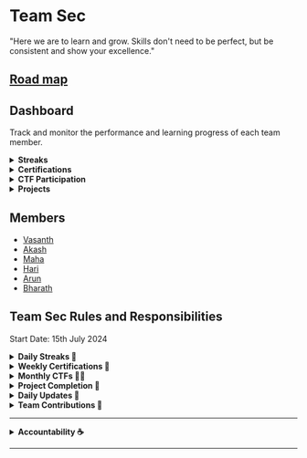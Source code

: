 # Team Sec

"Here we are to learn and grow. Skills don't need to be perfect, but be consistent and show your excellence."

## [Road map](https://roadmap.sh/cyber-security)

## Dashboard

Track and monitor the performance and learning progress of each team member.

<details>
  <summary><strong>Streaks</strong></summary>
  
  Daily activity on platforms like TryHackMe, Hacker Earth, and LeetCode.

  | Platform      | Link                             |
  |---------------|----------------------------------|
  | TryHackMe     | [TryHackMe](https://tryhackme.com/) |
  | HackerRank  | [Hackerrank](https://www.hackerrank.com/) |
  | CodeChef     | [codechef](codechef.com) |
  
</details>

<details>
  <summary><strong>Certifications</strong></summary>
  A list of certifications obtained and those in progress by the team.
</details>

<details>
  <summary><strong>CTF Participation</strong></summary>
  
  Details about Capture the Flag (CTF) events participated in and upcoming events.

  | Event          | Link                             |
  |----------------|----------------------------------|
  | Pico CTF        | [PicoCTF](https://picoctf.org/)   |
  | Over The Wire    | [OverTheWire](https://overthewire.org/wargames/) |
  
</details>

<details>
  <summary><strong>Projects</strong></summary>
  Information on ongoing and completed projects, including documentation and status updates.
</details>

## Members 

- [Vasanth](Vasanth/vasanth.md)
- [Akash](Akash/akash.md)
- [Maha](Maha/maha.md)
- [Hari](Hari/hari.md)
- [Arun](Arun/arun.md)
- [Bharath](Bharath/bharat.md)

## Team Sec Rules and Responsibilities
Start Date: 15th July 2024

<details>
  <summary><strong>Daily Streaks 🌟</strong></summary>
  Keep up your daily learning streaks to stay sharp!
</details>

<details>
  <summary><strong>Weekly Certifications 📜</strong></summary>
  
  - Get one certification each week.
  - Complete a FreeCodeCamp certification every week.
    
</details>

<details>
  <summary><strong>Monthly CTFs 🕵️‍♂️</strong></summary>
  Join one or two Capture the Flag (CTF) challenges each month to practice your skills.
</details>

<details>
  <summary><strong>Project Completion 🚀</strong></summary>
  Finish at least one project every 1.5 months.
  You can work on projects together, but make sure to show your individual contributions.
</details>

<details>
  <summary><strong>Daily Updates 📅</strong></summary>
  Update your progress in the README file every day.
</details>

<details>
  <summary><strong>Team Contributions 🤝</strong></summary>
  All team members will be contributors to the repository for easy collaboration.
</details>

---

<details>
  <summary><strong>Accountability ☕</strong></summary>
  
  - If you miss your responsibilities, you get three chances.
  - After that, you owe everyone coffee or tea!
    
</details>

---
